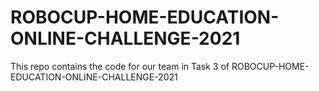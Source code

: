 # ROBOCUP-HOME-EDUCATION-ONLINE-CHALLENGE-2021

This repo contains the code for our team in Task 3 of ROBOCUP-HOME-EDUCATION-ONLINE-CHALLENGE-2021
